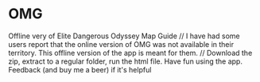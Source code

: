 # OMG
Offline very of Elite Dangerous Odyssey Map Guide 
//
I have had some users report that the online version of OMG was not available in their territory. This offline version of the app is meant for them.
//
Download the zip, extract to a regular folder, run the html file. Have fun using the app. Feedback (and buy me a beer) if it's helpful
